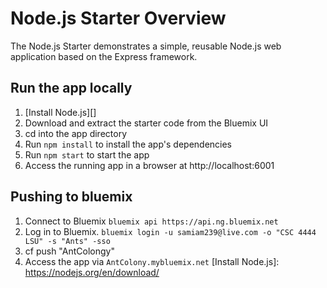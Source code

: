# Node.js Starter Overview

The Node.js Starter demonstrates a simple, reusable Node.js web application based on the Express framework.

## Run the app locally

1. [Install Node.js][]
2. Download and extract the starter code from the Bluemix UI
3. cd into the app directory
4. Run `npm install` to install the app's dependencies
5. Run `npm start` to start the app
6. Access the running app in a browser at http://localhost:6001


## Pushing to bluemix
1. Connect to Bluemix `bluemix api https://api.ng.bluemix.net`
2. Log in to Bluemix. `bluemix login -u samiam239@live.com -o "CSC 4444 LSU" -s "Ants" -sso`
3. cf push "AntColongy"
4. Access the app via `AntColony.mybluemix.net`
[Install Node.js]: https://nodejs.org/en/download/
